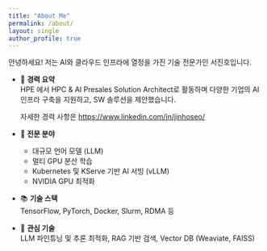 ```yaml
---
title: "About Me"
permalink: /about/
layout: single
author_profile: true
---
```


안녕하세요! 저는 AI와 클라우드 인프라에 열정을 가진 기술 전문가인 서진호입니다.

- 💼 **경력 요약**  
  HPE 에서 HPC & AI Presales Solution Architect로 활동하며 다양한 기업의 AI 인프라 구축을 지원하고, SW 솔루션을 제안했습니다.

  자세한 경력 사항은 https://www.linkedin.com/in/jinhoseo/

- 📌 **전문 분야**  
  - 대규모 언어 모델 (LLM)
  - 멀티 GPU 분산 학습
  - Kubernetes 및 KServe 기반 AI 서빙 (vLLM)
  - NVIDIA GPU 최적화

- 📚 **기술 스택**  
  TensorFlow, PyTorch, Docker, Slurm, RDMA 등

- 🧠 **관심 기술**  
  LLM 파인튜닝 및 추론 최적화, RAG 기반 검색, Vector DB (Weaviate, FAISS)
